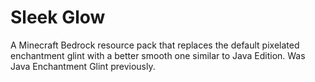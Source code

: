 # Sleek Glow
A Minecraft Bedrock resource pack that replaces the default pixelated enchantment glint with a better smooth one similar to Java Edition.
Was Java Enchantment Glint previously.
